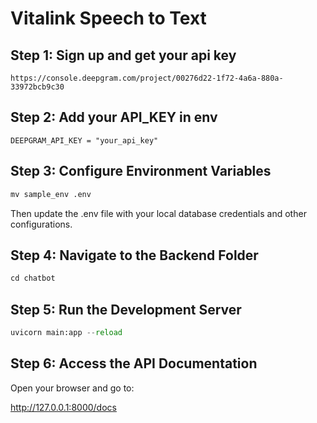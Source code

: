 
# Vitalink Speech to Text
## Step 1: Sign up and get your api key
```
https://console.deepgram.com/project/00276d22-1f72-4a6a-880a-33972bcb9c30
```

## Step 2: Add your API_KEY in env
```
DEEPGRAM_API_KEY = "your_api_key"
```
## Step 3: Configure Environment Variables
```python
mv sample_env .env
```

Then update the .env file with your local database credentials and other configurations.

## Step 4: Navigate to the Backend Folder
```python
cd chatbot
```

## Step 5: Run the Development Server
```python
uvicorn main:app --reload
```

## Step 6: Access the API Documentation
Open your browser and go to:

http://127.0.0.1:8000/docs


